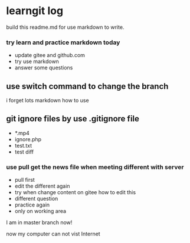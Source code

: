 # learngit log

build this readme.md for use markdown to write.

### try learn and practice markdown today
- update gitee and github.com
- try use markdown 
- answer some questions

## use switch command to change the branch

i forget lots markdown how to use

## git ignore files by use .gitignore file


- *.mp4
- ignore.php
- test.txt
- test diff 


### use pull get the news file when meeting different with server

+ pull first
+ edit the different again
+ try when change content on gitee how to edit this 
+ different question
+ practice again
+ only on working area


I am in master branch now!


now my computer can not vist Internet